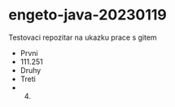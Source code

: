 # engeto-java-20230119
Testovaci repozitar na ukazku prace s gitem

- Prvni
- 111.251
- Druhy
- Treti
- 4.

